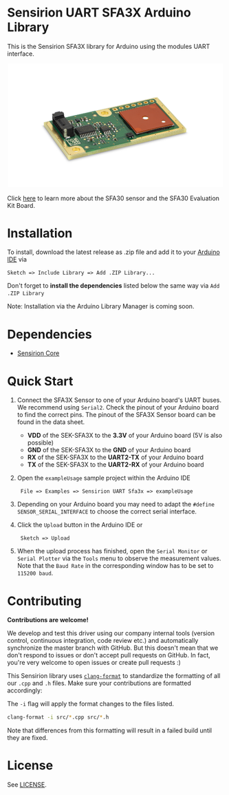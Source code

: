 # Sensirion UART SFA3X Arduino Library

This is the Sensirion SFA3X library for Arduino using the
modules UART interface.

[<center><img src="images/SFA3x.png" width="500px"></center>](https://www.sensirion.com/en/environmental-sensors/evaluation-kit-sek-sfa30/)

Click [here](https://www.sensirion.com/my-sfa-ek/) to learn more about the SFA30
sensor and the SFA30 Evaluation Kit Board.

# Installation

To install, download the latest release as .zip file and add it to your
[Arduino IDE](http://www.arduino.cc/en/main/software) via

	Sketch => Include Library => Add .ZIP Library...

Don't forget to **install the dependencies** listed below the same way via `Add
.ZIP Library`

Note: Installation via the Arduino Library Manager is coming soon.

# Dependencies

* [Sensirion Core](https://github.com/Sensirion/arduino-core)

# Quick Start

1. Connect the SFA3X Sensor to one of your Arduino board's
   UART buses. We recommend using `Serial2`. Check the pinout of your Arduino
   board to find the correct pins. The pinout of the SFA3X
   Sensor board can be found in the data sheet.

	* **VDD** of the SEK-SFA3X to the **3.3V** of your Arduino board (5V is also possible)
	* **GND** of the SEK-SFA3X to the **GND** of your Arduino board
	* **RX** of the SEK-SFA3X to the **UART2-TX** of your Arduino board
	* **TX** of the SEK-SFA3X to the **UART2-RX** of your Arduino board

2. Open the `exampleUsage` sample project within the Arduino IDE

		File => Examples => Sensirion UART Sfa3x => exampleUsage

3. Depending on your Arduino board you may need to adapt the `#define
   SENSOR_SERIAL_INTERFACE` to choose the correct serial interface.

4. Click the `Upload` button in the Arduino IDE or

		Sketch => Upload

5. When the upload process has finished, open the `Serial Monitor` or `Serial
   Plotter` via the `Tools` menu to observe the measurement values. Note that
   the `Baud Rate` in the corresponding window has to be set to `115200 baud`.

# Contributing

**Contributions are welcome!**

We develop and test this driver using our company internal tools (version
control, continuous integration, code review etc.) and automatically
synchronize the master branch with GitHub. But this doesn't mean that we don't
respond to issues or don't accept pull requests on GitHub. In fact, you're very
welcome to open issues or create pull requests :)

This Sensirion library uses
[`clang-format`](https://releases.llvm.org/download.html) to standardize the
formatting of all our `.cpp` and `.h` files. Make sure your contributions are
formatted accordingly:

The `-i` flag will apply the format changes to the files listed.

```bash
clang-format -i src/*.cpp src/*.h
```

Note that differences from this formatting will result in a failed build until
they are fixed.

# License

See [LICENSE](LICENSE).
